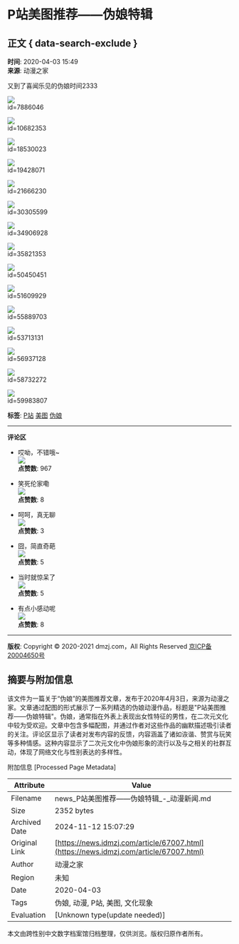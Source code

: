 # P站美图推荐——伪娘特辑

## 正文 { data-search-exclude }


**时间**: 2020-04-03 15:49  
**来源**: 动漫之家

又到了喜闻乐见的伪娘时间2333

![](https://images.dmzj.com/resource/news/2020/04/03/1585896928816318.jpg)  
id=7886046

![](https://images.dmzj.com/resource/news/2020/04/03/1585896928871017.jpg)  
id=10682353

![](https://images.dmzj.com/resource/news/2020/04/03/1585896928491972.jpg)  
id=18530023

![](https://images.dmzj.com/resource/news/2020/04/03/1585896928868020.jpg)  
id=19428071

![](https://images.dmzj.com/resource/news/2020/04/03/1585896928405781.jpg)  
id=21666230

![](https://images.dmzj.com/resource/news/2020/04/03/1585896929314180.jpg)  
id=30305599

![](https://images.dmzj.com/resource/news/2020/04/03/1585896929892590.jpg)  
id=34906928

![](https://images.dmzj.com/resource/news/2020/04/03/1585896929531052.jpg)  
id=35821353

![](https://images.dmzj.com/resource/news/2020/04/03/1585896929689900.jpg)  
id=50450451

![](https://images.dmzj.com/resource/news/2020/04/03/1585896929609161.jpg)  
id=51609929

![](https://images.dmzj.com/resource/news/2020/04/03/1585896929250512.jpg)  
id=55889703

![](https://images.dmzj.com/resource/news/2020/04/03/1585896929811695.jpg)  
id=53713131

![](https://images.dmzj.com/resource/news/2020/04/03/1585896929451105.jpg)  
id=56937128

![](https://images.dmzj.com/resource/news/2020/04/03/1585896929730595.jpg)  
id=58732272

![](https://images.dmzj.com/resource/news/2020/04/03/1585896929363494.jpg)  
id=59983807

**标签**: [P站](https://news.dmzj.com/tag/1540) [美图](https://news.dmzj.com/tag/1) [伪娘](https://news.dmzj.com/tag/1193)

---

**评论区**

- 哎呦，不错哦~  
  ![](https://static.dmzj.com/news/images/m1.jpg)  
  **点赞数**: 967

- 笑死伦家嘞  
  ![](https://static.dmzj.com/news/images/m2.jpg)  
  **点赞数**: 8

- 呵呵，真无聊  
  ![](https://static.dmzj.com/news/images/m3.jpg)  
  **点赞数**: 3

- 囧，简直奇葩  
  ![](https://static.dmzj.com/news/images/m4.jpg)  
  **点赞数**: 5

- 当时就惊呆了  
  ![](https://static.dmzj.com/news/images/m5.jpg)  
  **点赞数**: 5

- 有点小感动呢  
  ![](https://static.dmzj.com/news/images/m6.jpg)  
  **点赞数**: 8

---

**版权**: Copyright © 2020-2021 dmzj.com，All Rights Reserved [京ICP备20004650号](https://beian.miit.gov.cn/#/Integrated/recordQuery)

## 摘要与附加信息

<!-- tcd_abstract -->
该文件为一篇关于“伪娘”的美图推荐文章，发布于2020年4月3日，来源为动漫之家。文章通过配图的形式展示了一系列精选的伪娘动漫作品，标题是"P站美图推荐——伪娘特辑"。伪娘，通常指在外表上表现出女性特征的男性，在二次元文化中较为受欢迎。文章中包含多幅配图，并通过作者对这些作品的幽默描述吸引读者的关注。评论区显示了读者对发布内容的反馈，内容涵盖了诸如诙谐、赞赏与玩笑等多种情感。这种内容显示了二次元文化中伪娘形象的流行以及与之相关的社群互动，体现了网络文化与性别表达的多样性。
<!-- tcd_abstract_end -->

附加信息 [Processed Page Metadata]

| Attribute       | Value                                  |
|-----------------|----------------------------------------|
| Filename        | news_P站美图推荐——伪娘特辑_-_动漫新闻.md                             |
| Size            | 2352 bytes                           |
| Archived Date   | 2024-11-12 15:07:29                             |
| Original Link   | [https://news.idmzj.com/article/67007.html](https://news.idmzj.com/article/67007.html)                       |
| Author          | 动漫之家                               |
| Region          | 未知                               |
| Date            | 2020-04-03                                 |
| Tags            | 伪娘, 动漫, P站, 美图, 文化现象                                 |
| Evaluation            | [Unknown type(update needed)]                                 |
<!-- tcd_table_end -->

本文由跨性别中文数字档案馆归档整理，仅供浏览。版权归原作者所有。
